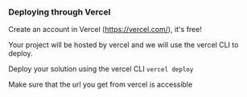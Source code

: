 ### Deploying through Vercel

Create an account in Vercel (https://vercel.com/), it's free!

Your project will be hosted by vercel and we will use the vercel CLI to deploy. 

Deploy your solution using the vercel CLI
`vercel deploy`

Make sure that the url you get from vercel is accessible
